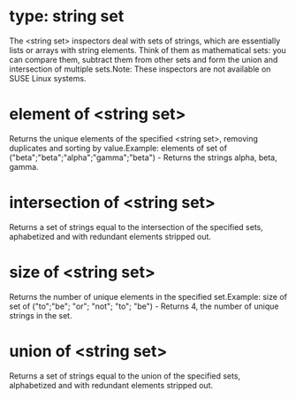 # type: string set

The &lt;string set&gt; inspectors deal with sets of strings, which are essentially lists or arrays with string elements. Think of them as mathematical sets: you can compare them, subtract them from other sets and form the union and intersection of multiple sets.Note: These inspectors are not available on SUSE Linux systems.

# element of &lt;string set&gt;

Returns the unique elements of the specified &lt;string set&gt;, removing duplicates and sorting by value.Example: elements of set of (&quot;beta&quot;;&quot;beta&quot;;&quot;alpha&quot;;&quot;gamma&quot;;&quot;beta&quot;) - Returns the strings alpha, beta, gamma.

# intersection of &lt;string set&gt;

Returns a set of strings equal to the intersection of the specified sets, aphabetized and with redundant elements stripped out.

# size of &lt;string set&gt;

Returns the number of unique elements in the specified set.Example: size of set of (&quot;to&quot;;&quot;be&quot;; &quot;or&quot;; &quot;not&quot;; &quot;to&quot;; &quot;be&quot;) - Returns 4, the number of unique strings in the set.

# union of &lt;string set&gt;

Returns a set of strings equal to the union of the specified sets, alphabetized and with redundant elements stripped out.
